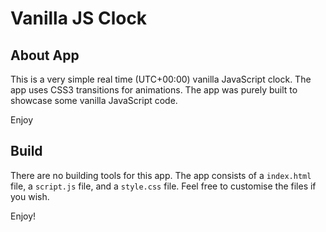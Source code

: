 # Vanilla JS Clock 

## About App

This is a very simple real time (UTC+00:00) vanilla JavaScript clock. The app uses CSS3 transitions for animations. 
The app was purely built to showcase some vanilla JavaScript code.

Enjoy 

## Build

There are no building tools for this app. The app consists of a ```index.html``` file, a ```script.js``` file, and a ```style.css``` file. Feel free to customise the files if you wish.

Enjoy! 

